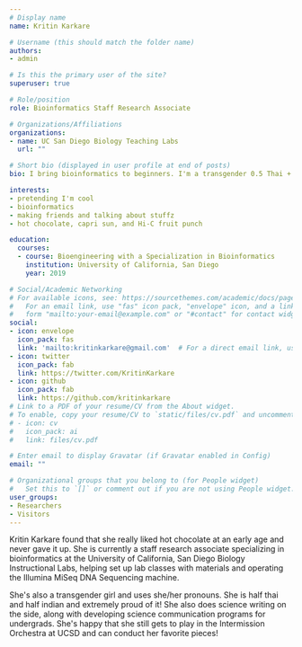 ```yaml
---
# Display name
name: Kritin Karkare

# Username (this should match the folder name)
authors:
- admin

# Is this the primary user of the site?
superuser: true

# Role/position
role: Bioinformatics Staff Research Associate

# Organizations/Affiliations
organizations:
- name: UC San Diego Biology Teaching Labs
  url: ""

# Short bio (displayed in user profile at end of posts)
bio: I bring bioinformatics to beginners. I'm a transgender 0.5 Thai + 0.5 Indian girl who likes hot chocolate, Pokemon, science communication and asking too many questions. She/her/hers. 

interests:
- pretending I'm cool
- bioinformatics
- making friends and talking about stuffz
- hot chocolate, capri sun, and Hi-C fruit punch

education:
  courses:
  - course: Bioengineering with a Specialization in Bioinformatics
    institution: University of California, San Diego
    year: 2019

# Social/Academic Networking
# For available icons, see: https://sourcethemes.com/academic/docs/page-builder/#icons
#   For an email link, use "fas" icon pack, "envelope" icon, and a link in the
#   form "mailto:your-email@example.com" or "#contact" for contact widget.
social:
- icon: envelope
  icon_pack: fas
  link: 'mailto:kritinkarkare@gmail.com'  # For a direct email link, use "mailto:test@example.org".
- icon: twitter
  icon_pack: fab
  link: https://twitter.com/KritinKarkare
- icon: github
  icon_pack: fab
  link: https://github.com/kritinkarkare
# Link to a PDF of your resume/CV from the About widget.
# To enable, copy your resume/CV to `static/files/cv.pdf` and uncomment the lines below.
# - icon: cv
#   icon_pack: ai
#   link: files/cv.pdf

# Enter email to display Gravatar (if Gravatar enabled in Config)
email: ""

# Organizational groups that you belong to (for People widget)
#   Set this to `[]` or comment out if you are not using People widget.
user_groups:
- Researchers
- Visitors
---
```


Kritin Karkare found that she really liked hot chocolate at an early age and never gave it up. She is currently a staff research associate specializing in bioinformatics at the University of California, San Diego Biology Instructional Labs, helping set up lab classes with materials and operating the Illumina MiSeq DNA Sequencing machine. 

She's also a transgender girl and uses she/her pronouns. She is half thai and half indian and extremely proud of it! She also does science writing on the side, along with developing science communication programs for undergrads. She's happy that she still gets to play in the Intermission Orchestra at UCSD and can conduct her favorite pieces! 
